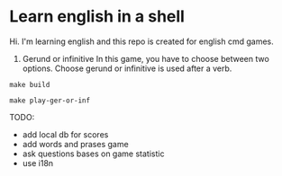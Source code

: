 # Learn english in a shell

Hi.
I'm learning english and this repo is created for english cmd games.

1. Gerund or infinitive
In this game, you have to choose between two options. Choose gerund or infinitive is used after a verb.

`make build`

`make play-ger-or-inf`

TODO:
- add local db for scores
- add words and prases game
- ask questions bases on game statistic
- use i18n
